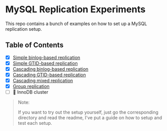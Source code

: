 # MySQL Replication Experiments

This repo contains a bunch of examples on how to set up a MySQL replication setup.

## Table of Contents

- [x] [Simple binlog-based replication](./simple-binlog)
- [x] [Simple GTID-based replication](./simple-gtid)
- [x] [Cascading binlog-based replication](./cascading-binlog)
- [x] [Cascading GTID-based replication](./cascading-gtid)
- [x] [Cascading mixed replication](./cascading-mixed)
- [x] [Group replication](./group-replication)
- [ ] 🚧 InnoDB cluster

> Note:
>
> If you want to try out the setup yourself, just go the corresponding directory and read the
> readme, I've put a guide on how to setup and test each setup.
